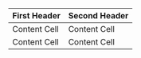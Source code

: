 <!-- TABLE_GENERATE_START -->

| First Header  | Second Header |
| ------------- | ------------- |
| Content Cell  | Content Cell  |
| Content Cell  | Content Cell  |

<!-- TABLE_GENERATE_END -->
